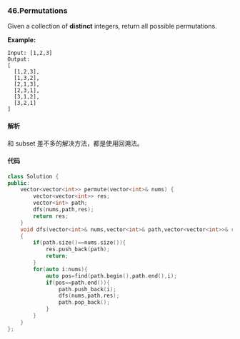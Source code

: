 ### 46.Permutations

Given a collection of **distinct** integers, return all possible permutations.

**Example:**

```
Input: [1,2,3]
Output:
[
  [1,2,3],
  [1,3,2],
  [2,1,3],
  [2,3,1],
  [3,1,2],
  [3,2,1]
]
```

#### 解析

和 subset 差不多的解决方法，都是使用回溯法。

#### 代码

```cpp
class Solution {
public:
    vector<vector<int>> permute(vector<int>& nums) {
        vector<vector<int>> res;
        vector<int> path;
        dfs(nums,path,res);
        return res;
    }
    void dfs(vector<int>& nums,vector<int>& path,vector<vector<int>>& res)
    {
        if(path.size()==nums.size()){
            res.push_back(path);
            return;
        }
        for(auto i:nums){
            auto pos=find(path.begin(),path.end(),i);
            if(pos==path.end()){
                path.push_back(i);
                dfs(nums,path,res);
                path.pop_back();
            }
        }
    }
};
```

